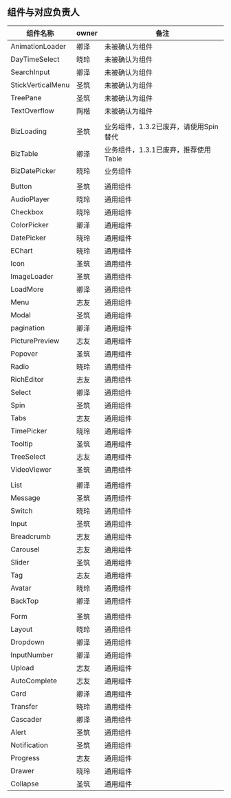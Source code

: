 ## 组件与对应负责人

|         组件名称            |    owner   |    备注     |
|            ---             |    ---    |    ---      |
|    AnimationLoader         |    卿泽    | 未被确认为组件 |
|    DayTimeSelect           |    晓玲    | 未被确认为组件 |
|    SearchInput             |    卿泽    | 未被确认为组件 |
|    StickVerticalMenu       |    圣筑    | 未被确认为组件 |
|    TreePane                |    圣筑    | 未被确认为组件 |
|    TextOverflow            |    陶楷    | 未被确认为组件 |
|||
|    BizLoading              |    圣筑    | 业务组件，1.3.2已废弃，请使用Spin替代 |
|    BizTable                |    卿泽    | 业务组件，1.3.1已废弃，推荐使用Table |
|    BizDatePicker           |    晓玲    | 业务组件 |
|||
|    Button                  |    圣筑    | 通用组件 |
|    AudioPlayer             |    晓玲    | 通用组件 |
|    Checkbox                |    晓玲    | 通用组件 | 
|    ColorPicker             |    卿泽    | 通用组件 |
|    DatePicker              |    晓玲    | 通用组件 |
|    EChart                  |    晓玲    | 通用组件 |
|    Icon                    |    圣筑    | 通用组件 |
|    ImageLoader             |    圣筑    | 通用组件 |
|    LoadMore                |    卿泽    | 通用组件 |
|    Menu                    |    志友    | 通用组件 |
|    Modal                   |    圣筑    | 通用组件 |
|    pagination              |    卿泽    | 通用组件 |
|    PicturePreview          |    志友    | 通用组件 |
|    Popover                 |    圣筑    | 通用组件 |
|    Radio                   |    晓玲    | 通用组件 |
|    RichEditor              |    志友    | 通用组件 |
|    Select                  |    卿泽    | 通用组件 |
|    Spin                    |    圣筑    | 通用组件 |
|    Tabs                    |    志友    | 通用组件 |
|    TimePicker              |    晓玲    | 通用组件 |
|    Tooltip                 |    圣筑    | 通用组件 |
|    TreeSelect              |    志友    | 通用组件 |
|    VideoViewer             |    圣筑    | 通用组件 |
|||
|    List                    |    卿泽    | 通用组件 |
|    Message                 |    圣筑    | 通用组件 |
|    Switch                  |    晓玲    | 通用组件 |
|    Input                   |    圣筑    | 通用组件 |
|    Breadcrumb              |    志友    | 通用组件 |
|    Carousel                |    志友    | 通用组件 |
|    Slider                  |    圣筑    | 通用组件 |
|    Tag                     |    志友    | 通用组件 |
|    Avatar                  |    晓玲    | 通用组件 |
|    BackTop                 |    卿泽    | 通用组件 |
|||
|    Form                    |    圣筑    | 通用组件 |
|    Layout                  |    晓玲    | 通用组件 |
|    Dropdown                |    卿泽    | 通用组件 |
|    InputNumber             |    卿泽    | 通用组件 |
|    Upload                  |    志友    | 通用组件 |
|    AutoComplete            |    志友    | 通用组件 |
|    Card                    |    卿泽    | 通用组件 |
|    Transfer                |    晓玲    | 通用组件 |
|    Cascader                |    卿泽    | 通用组件 |
|    Alert                   |    圣筑    | 通用组件 |
|    Notification            |    圣筑    | 通用组件 |
|    Progress                |    志友    | 通用组件 |
|    Drawer                  |    晓玲    | 通用组件 |
|    Collapse                |    圣筑    | 通用组件 |


